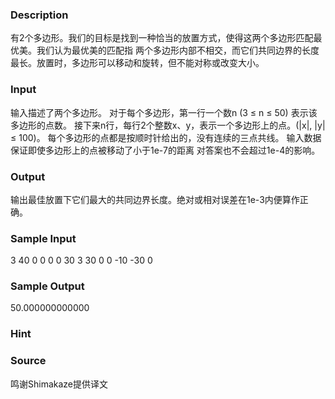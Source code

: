 
### Description

有2个多边形。我们的目标是找到一种恰当的放置方式，使得这两个多边形匹配最优美。我们认为最优美的匹配指
两个多边形内部不相交，而它们共同边界的长度最长。放置时，多边形可以移动和旋转，但不能对称或改变大小。

### Input
输入描述了两个多边形。
对于每个多边形，第一行一个数n (3 ≤ n ≤ 50) 表示该多边形的点数。
接下来n行，每行2个整数x、y，表示一个多边形上的点。(|x|, |y| ≤ 100)。
每个多边形的点都是按顺时针给出的，没有连续的三点共线。
输入数据保证即使多边形上的点被移动了小于1e-7的距离
对答案也不会超过1e-4的影响。
### Output
输出最佳放置下它们最大的共同边界长度。绝对或相对误差在1e-3内便算作正确。
### Sample Input
3
40 0
0 0
0 30
3
30 0
0 -10
-30 0
### Sample Output
50.000000000000
### Hint

### Source
鸣谢Shimakaze提供译文